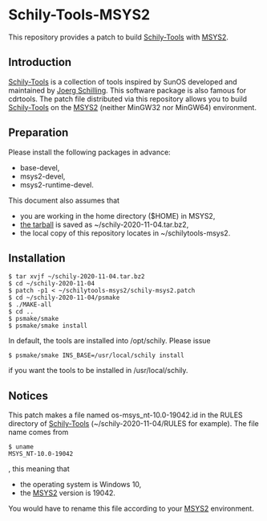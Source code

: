 # Schily-Tools-MSYS2

This repository provides a patch to build [Schily-Tools](http://schilytools.sourceforge.net/) with [MSYS2](https://www.msys2.org/).


## Introduction

[Schily-Tools](http://schilytools.sourceforge.net/) is a collection of tools inspired by SunOS developed and maintained by [Joerg Schilling](http://cdrtools.sourceforge.net/private/).
This software package is also famous for cdrtools.
The patch file distributed via this repository allows you to build [Schily-Tools](http://schilytools.sourceforge.net/) on the [MSYS2](https://www.msys2.org/) (neither MinGW32 nor MinGW64) environment.


## Preparation

Please install the following packages in advance:

* base-devel,
* msys2-devel,
* msys2-runtime-devel.

This document also assumes that

* you are working in the home directory ($HOME) in MSYS2,
* [the tarball](https://sourceforge.net/projects/schilytools/) is saved as ~/schily-2020-11-04.tar.bz2,
* the local copy of this repository locates in ~/schilytools-msys2.


## Installation

```console
$ tar xvjf ~/schily-2020-11-04.tar.bz2
$ cd ~/schily-2020-11-04
$ patch -p1 < ~/schilytools-msys2/schily-msys2.patch
$ cd ~/schily-2020-11-04/psmake
$ ./MAKE-all
$ cd ..
$ psmake/smake
$ psmake/smake install
```

In default, the tools are installed into /opt/schily.
Please issue

```console
$ psmake/smake INS_BASE=/usr/local/schily install
```

if you want the tools to be installed in /usr/local/schily.


## Notices

This patch makes a file named os-msys_nt-10.0-19042.id in the RULES directory of [Schily-Tools](http://schilytools.sourceforge.net/) (~/schily-2020-11-04/RULES for example).
The file name comes from
```console
$ uname
MSYS_NT-10.0-19042
```
, this meaning that

* the operating system is Windows 10,
* the [MSYS2](https://www.msys2.org/) version is 19042.

You would have to rename this file according to your [MSYS2](https://www.msys2.org/) environment.
